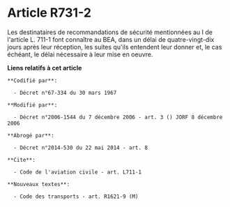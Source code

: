 # Article R731-2

Les destinataires de recommandations de sécurité mentionnées au I de l'article L. 711-1 font connaître au BEA, dans un délai
de quatre-vingt-dix jours après leur réception, les suites qu'ils entendent leur donner et, le cas échéant, le délai
nécessaire à leur mise en oeuvre.

**Liens relatifs à cet article**

	**Codifié par**:

	  - Décret n°67-334 du 30 mars 1967

	**Modifié par**:

	  - Décret n°2006-1544 du 7 décembre 2006 - art. 3 () JORF 8 décembre 2006

	**Abrogé par**:

	  - Décret n°2014-530 du 22 mai 2014 - art. 8

	**Cite**:

	  - Code de l'aviation civile - art. L711-1

	**Nouveaux textes**:

	  - Code des transports - art. R1621-9 (M)
